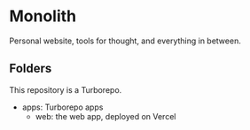 # Monolith

Personal website, tools for thought, and everything in between.

## Folders

This repository is a Turborepo.

- apps: Turborepo apps
  - web: the web app, deployed on Vercel
